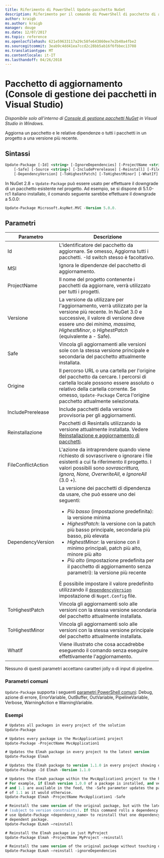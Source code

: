 ```yaml
---
title: Riferimento di PowerShell Update-pacchetto NuGet
description: Riferimento per il comando di PowerShell di pacchetto di aggiornamento nella Console di gestione pacchetti NuGet in Visual Studio.
author: kraigb
ms.author: kraigb
manager: douge
ms.date: 12/07/2017
ms.topic: reference
ms.openlocfilehash: 621e59633117a29c58fe643860ee7e2b40a4fbe2
ms.sourcegitcommit: 3eab9c4dd41ea7ccd2c28bb5ab16f6fbbec13708
ms.translationtype: MT
ms.contentlocale: it-IT
ms.lasthandoff: 04/26/2018
---
```

# <a name="update-package-package-manager-console-in-visual-studio"></a>Pacchetto di aggiornamento (Console di gestione dei pacchetti in Visual Studio)

*Disponibile solo all'interno di [Console di gestione pacchetti NuGet](package-manager-console.md) in Visual Studio in Windows.*

Aggiorna un pacchetto e le relative dipendenze o tutti i pacchetti in un progetto a una versione più recente.

## <a name="syntax"></a>Sintassi

```ps
Update-Package [-Id] <string> [-IgnoreDependencies] [-ProjectName <string>] [-Version <string>]
    [-Safe] [-Source <string>] [-IncludePrerelease] [-Reinstall] [-FileConflictAction]
    [-DependencyVersion] [-ToHighestPatch] [-ToHighestMinor] [-WhatIf] [<CommonParameters>]
```

In NuGet 2.8 + `Update-Package` può essere usato per effettuare il downgrade di un pacchetto esistente nel progetto. Ad esempio, se si dispone di 5.1.0-rc1 italiano installato, il comando seguente sarebbe effettuare il downgrade a 5.0.0:

```ps
Update-Package Microsoft.AspNet.MVC -Version 5.0.0.
```

## <a name="parameters"></a>Parametri

|  Parametro | Descrizione |
| --- | --- |
| Id | L'identificatore del pacchetto da aggiornare. Se omesso, Aggiorna tutti i pacchetti. -Id switch stesso è facoltativo. |
| MSI | Ignora le dipendenze del pacchetto di aggiornamento. |
| ProjectName | Il nome del progetto contenente i pacchetti da aggiornare, verrà utilizzato per tutti i progetti. |
| Versione | La versione da utilizzare per l'aggiornamento, verrà utilizzato per la versione più recente. In NuGet 3.0 e successive, il valore di versione deve essere uno dei *minima, massima, HighestMinor*, o *HighestPatch* (equivalente a - Safe). |
| Safe | Vincola gli aggiornamenti alle versioni sole con la stessa versione principale e secondaria del pacchetto attualmente installata. |
| Origine | Il percorso URL o una cartella per l'origine del pacchetto da cercare. I percorsi di cartella locale possono essere assoluto o relativo della cartella corrente. Se omesso, `Update-Package` Cerca l'origine pacchetto attualmente selezionata. |
| IncludePrerelease | Include pacchetti della versione provvisoria per gli aggiornamenti. |
| Reinstallazione | Pacchetti di Resintalls utilizzando la versione attualmente installata. Vedere [Reinstallazione e aggiornamento di pacchetti](../consume-packages/reinstalling-and-updating-packages.md). |
| FileConflictAction | L'azione da intraprendere quando viene richiesto di sovrascrivere o ignorare i file esistenti a cui fa riferimento il progetto. I valori possibili sono *sovrascrittura, Ignora, None, OverwriteAll*, e *IgnoreAll* (3.0 +). |
| DependencyVersion | La versione dei pacchetti di dipendenza da usare, che può essere uno dei seguenti:<br/><ul><li>*Più basso* (impostazione predefinita): la versione minima</li><li>*HighestPatch*: la versione con la patch più basso principale, secondaria più basso, più elevata</li><li>*HighestMinor*: la versione con il minimo principali, patch più alto, minore più alto</li><li>*Più alto* (impostazione predefinita per il pacchetto di aggiornamento senza parametri): la versione più recente</li></ul>È possibile impostare il valore predefinito utilizzando il [ `dependencyVersion` ](../reference/nuget-config-file.md#config-section) impostazione di `Nuget.Config` file. |
| ToHighestPatch | Vincola gli aggiornamenti solo alle versioni con la stessa versione secondaria del pacchetto attualmente installata. |
| ToHighestMinor | Vincola gli aggiornamenti solo alle versioni con la stessa versione principale del pacchetto attualmente installata. |
| WhatIf | Viene illustrato che cosa accadrebbe eseguendo il comando senza eseguire effettivamente l'aggiornamento. |

Nessuno di questi parametri accettano caratteri jolly o di input di pipeline.

### <a name="common-parameters"></a>Parametri comuni

`Update-Package` supporta i seguenti [parametri PowerShell comuni](http://go.microsoft.com/fwlink/?LinkID=113216): Debug, azione di errore, ErrorVariable, OutBuffer, OutVariable, PipelineVariable, Verbose, WarningAction e WarningVariable.

### <a name="examples"></a>Esempi

```ps
# Updates all packages in every project of the solution
Update-Package

# Updates every package in the MvcApplication1 project
Update-Package -ProjectName MvcApplication1

# Updates the Elmah package in every project to the latest version
Update-Package Elmah

# Updates the Elmah package to version 1.1.0 in every project showing optional -Id usage
Update-Package -Id Elmah -Version 1.1.0

# Updates the Elmah package within the MvcApplication1 project to the highest "safe" version.
# For example, if Elmah version 1.0.0 of a package is installed, and versions 1.0.1, 1.0.2,
# and 1.1 are available in the feed, the -Safe parameter updates the package to 1.0.2 instead
# of 1.1 as it would otherwise.
Update-Package Elmah -ProjectName MvcApplication1 -Safe

# Reinstall the same version of the original package, but with the latest version of dependencies
# (subject to version constraints). If this command rolls a dependency back to an earlier version,
# use Update-Package <dependency_name> to reinstall that one dependency without affecting the
# dependent package.
Update-Package ELmah –reinstall 

# Reinstall the Elmah package in just MyProject
Update-Package Elmah -ProjectName MyProject -reinstall

# Reinstall the same version of the original package without touching dependencies.
Update-Package ELmah –reinstall -ignoreDependencies
```
